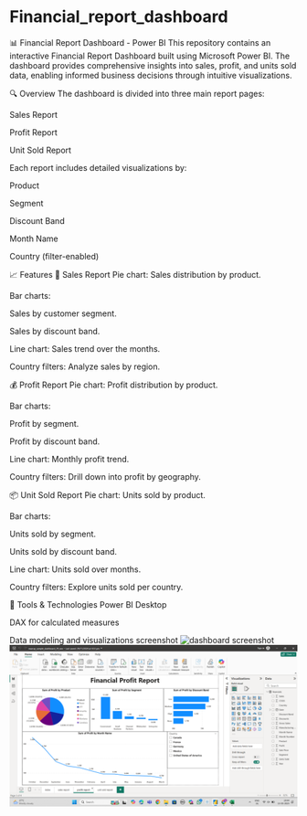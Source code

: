 # Financial_report_dashboard
📊 Financial Report Dashboard - Power BI
This repository contains an interactive Financial Report Dashboard built using Microsoft Power BI. The dashboard provides comprehensive insights into sales, profit, and units sold data, enabling informed business decisions through intuitive visualizations.

🔍 Overview
The dashboard is divided into three main report pages:

Sales Report

Profit Report

Unit Sold Report

Each report includes detailed visualizations by:

Product

Segment

Discount Band

Month Name

Country (filter-enabled)

📈 Features
📌 Sales Report
Pie chart: Sales distribution by product.

Bar charts:

Sales by customer segment.

Sales by discount band.

Line chart: Sales trend over the months.

Country filters: Analyze sales by region.

💰 Profit Report
Pie chart: Profit distribution by product.

Bar charts:

Profit by segment.

Profit by discount band.

Line chart: Monthly profit trend.

Country filters: Drill down into profit by geography.

📦 Unit Sold Report
Pie chart: Units sold by product.

Bar charts:

Units sold by segment.

Units sold by discount band.

Line chart: Units sold over months.

Country filters: Explore units sold per country.

🧰 Tools & Technologies
Power BI Desktop

DAX for calculated measures

Data modeling and visualizations
 screenshot
![dashboard screenshot]( https://github.com/Jadhavswarup/Financial_report/blob/main/Screenshot%20(1).png)
![dashboard screenshot](https://github.com/Jadhavswarup/Financial-Report-Dashboard/blob/main/Screenshot%20(2).png)
